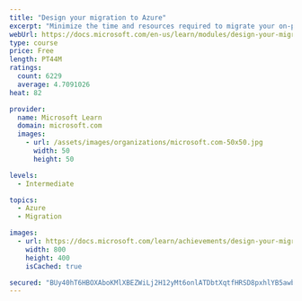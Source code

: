 ```yaml
---
title: "Design your migration to Azure"
excerpt: "Minimize the time and resources required to migrate your on-premises environment to Azure. Assess your current systems with Azure Migrate, and migrate them with Azure Migrate and Azure Database Migration Service."
webUrl: https://docs.microsoft.com/en-us/learn/modules/design-your-migration-to-azure/
type: course
price: Free
length: PT44M
ratings:
  count: 6229
  average: 4.7091026
heat: 82

provider:
  name: Microsoft Learn
  domain: microsoft.com
  images:
    - url: /assets/images/organizations/microsoft.com-50x50.jpg
      width: 50
      height: 50

levels:
  - Intermediate

topics:
  - Azure
  - Migration

images:
  - url: https://docs.microsoft.com/learn/achievements/design-your-migration-to-azure-social.png
    width: 800
    height: 400
    isCached: true

secured: "BUy40hT6HBOXAboKMlXBEZWiLj2H12yMt6onlATDbtXqtfHRSD8pxhlYB5awbL0Eka/hdc5o45XLm5wA60+Dmhl7a1FHw+pc2Inp3RI+qATTR/UOgWKI0dUunMpxoWo83kQjNfHHnPjDLDsDpGoAMaFDYrSJ0zQ7k3t8k5af8F2nU3z9hk7x9bdWrOlf4CEPeftqU5IrLYwBsokDWvmpXgVtKRmpg0lTyOjj0r5y2Ws+X0r/ms5UKl+iFE3Z3QuzlSk6IZAV1n+49y5CTBi3DoDPYl+VE1pLxT+M2V+hs2sFDOFqUk+bhkgHP/U4f5fhHcrPtoD1qBUqZXF3jrjKGsZ2ab82ItbwjJP7YLRRtBJpFx2atRQc3A/aicok+RSEMwqVZUcgOYs6yFb+JnEGU0dDW0khfX6fdpfETw71124=;6+MDA3VS172hcFPVic64rw=="
---
```


